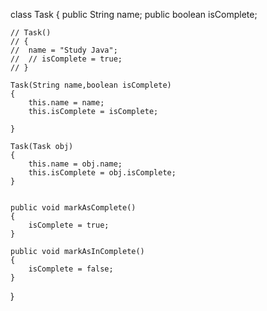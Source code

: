 class Task
{
	public String name;
	public boolean isComplete;

	// Task()
	// {
	// 	name = "Study Java";
	// 	// isComplete = true;
	// }

	Task(String name,boolean isComplete)
	{
		this.name = name;
		this.isComplete = isComplete;
		
	}

	Task(Task obj)
	{
		this.name = obj.name;
		this.isComplete = obj.isComplete;
	}


	public void markAsComplete()
	{
		isComplete = true;
	}

	public void markAsInComplete()
	{
		isComplete = false;
	}
}

